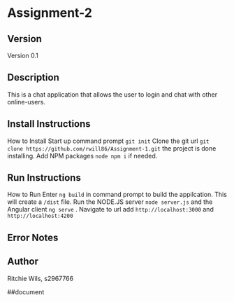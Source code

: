 # Assignment-2
## Version
Version 0.1
## Description 
This is a chat application that allows the user to login and chat with other online-users.
## 	Install Instructions
How to Install
Start up command prompt ```git init```
Clone the git url ```git clone https://github.com/rwill86/Assignment-1.git``` the project is done installing.
Add NPM packages ```node npm i``` if needed.
## 	Run Instructions
How to Run
Enter ```ng build``` in command prompt to build the appilcation. This will create a ```/dist``` file.
Run the NODE.JS server ```node server.js``` and the Angular client ```ng serve``` . Navigate to url add ```http://localhost:3000``` and ```http://localhost:4200``` 
## Error Notes
## Author
Ritchie Wils, s2967766

##document